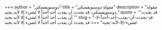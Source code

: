 +++
author = "دوستويفسكي"
title = "مقولة دوستويفسكي"
description = "مقولة دوستويفسكي: قد يحدث أن يعذب أحد أحداً لا لشيء إلا لأنه يحبه."
quote = '''قد يحدث أن يعذب أحد أحداً لا لشيء إلا لأنه يحبه.'''
slug = "قد-يحدث-أن-يعذب-أحد-أحداً-لا-لشيء-إلا-لأنه-يحبه"
+++
قد يحدث أن يعذب أحد أحداً لا لشيء إلا لأنه يحبه.
